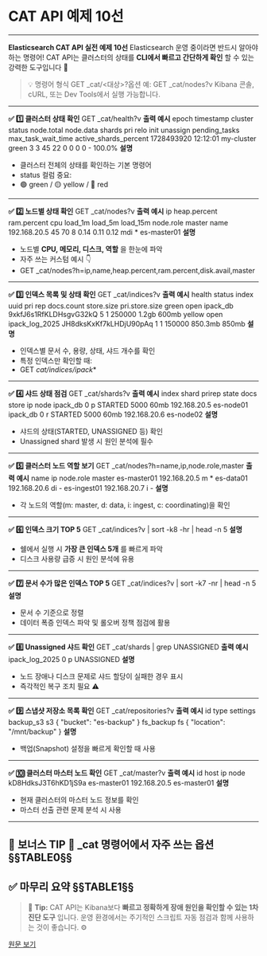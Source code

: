 # CAT API 예제 10선

---

**Elasticsearch CAT API 실전 예제 10선**
Elasticsearch 운영 중이라면 반드시 알아야 하는 명령어!
CAT API는 클러스터의 상태를 **CLI에서 빠르고 간단하게 확인** 할 수 있는 강력한 도구입니다 💪
> 💡 명령어 형식
> GET _cat/<대상>?옵션
> 예: GET _cat/nodes?v
> Kibana 콘솔, cURL, 또는 Dev Tools에서 실행 가능합니다.
--- 
**✅ 1️⃣ 클러스터 상태 확인**
GET _cat/health?v 
**출력 예시**
epoch timestamp cluster status node.total node.data shards pri relo init unassign pending_tasks max_task_wait_time active_shards_percent 1728493920 12:12:01 my-cluster green 3 3 45 22 0 0 0 0 - 100.0% 
**설명**
  * 클러스터 전체의 상태를 확인하는 기본 명령어
  * status 컬럼 중요:
  * 🟢 green / 🟡 yellow / 🔴 red

--- 
**✅ 2️⃣ 노드별 상태 확인**
GET _cat/nodes?v 
**출력 예시**
ip heap.percent ram.percent cpu load_1m load_5m load_15m node.role master name 192.168.20.5 45 70 8 0.14 0.11 0.12 mdi * es-master01 
**설명**
  * 노드별 **CPU, 메모리, 디스크, 역할** 을 한눈에 파악
  * 자주 쓰는 커스텀 예시 👇
  * GET _cat/nodes?h=ip,name,heap.percent,ram.percent,disk.avail,master 

--- 
**✅ 3️⃣ 인덱스 목록 및 상태 확인**
GET _cat/indices?v 
**출력 예시**
health status index uuid pri rep docs.count store.size pri.store.size green open ipack_db 9xkfJ6s1RfKLDHsgvG32kQ 5 1 250000 1.2gb 600mb yellow open ipack_log_2025 JH8dksKxKf7kLHDjU90pAq 1 1 150000 850.3mb 850mb 
**설명**
  * 인덱스별 문서 수, 용량, 상태, 샤드 개수를 확인
  * 특정 인덱스만 확인할 때:
  * GET _cat/indices/ipack_* 

--- 
**✅ 4️⃣ 샤드 상태 점검**
GET _cat/shards?v 
**출력 예시**
index shard prirep state docs store ip node ipack_db 0 p STARTED 5000 60mb 192.168.20.5 es-node01 ipack_db 0 r STARTED 5000 60mb 192.168.20.6 es-node02 
**설명**
  * 샤드의 상태(STARTED, UNASSIGNED 등) 확인
  * Unassigned shard 발생 시 원인 분석에 필수

--- 
**✅ 5️⃣ 클러스터 노드 역할 보기**
GET _cat/nodes?h=name,ip,node.role,master 
**출력 예시**
name ip node.role master es-master01 192.168.20.5 m * es-data01 192.168.20.6 di - es-ingest01 192.168.20.7 i - 
**설명**
  * 각 노드의 역할(m: master, d: data, i: ingest, c: coordinating)을 확인

--- 
**✅ 6️⃣ 인덱스 크기 TOP 5**
GET _cat/indices?v | sort -k8 -hr | head -n 5 
**설명**
  * 쉘에서 실행 시 **가장 큰 인덱스 5개** 를 빠르게 파악
  * 디스크 사용량 급증 시 원인 분석에 유용

--- 
**✅ 7️⃣ 문서 수가 많은 인덱스 TOP 5**
GET _cat/indices?v | sort -k7 -nr | head -n 5 
**설명**
  * 문서 수 기준으로 정렬
  * 데이터 폭증 인덱스 파악 및 롤오버 정책 점검에 활용

--- 
**✅ 8️⃣ Unassigned 샤드 확인**
GET _cat/shards | grep UNASSIGNED 
**출력 예시**
ipack_log_2025 0 p UNASSIGNED 
**설명**
  * 노드 장애나 디스크 문제로 샤드 할당이 실패한 경우 표시
  * 즉각적인 복구 조치 필요 ⚠️

--- 
**✅ 9️⃣ 스냅샷 저장소 목록 확인**
GET _cat/repositories?v 
**출력 예시**
id type settings backup_s3 s3 { "bucket": "es-backup" } fs_backup fs { "location": "/mnt/backup" } 
**설명**
  * 백업(Snapshot) 설정을 빠르게 확인할 때 사용

--- 
**✅ 🔟 클러스터 마스터 노드 확인**
GET _cat/master?v 
**출력 예시**
id host ip node kD8HdksJ3T6hKD1jS9a es-master01 192.168.20.5 es-master01 
**설명**
  * 현재 클러스터의 마스터 노드 정보를 확인
  * 마스터 선출 관련 문제 분석 시 사용

--- 
**🧾 보너스 TIP**
**📍 _cat 명령어에서 자주 쓰는 옵션**
§§TABLE0§§ 
--- 
**✅ 마무리 요약**
§§TABLE1§§ 
--- 
> 💬 **Tip:**
> CAT API는 Kibana보다 **빠르고 정확하게 장애 원인을 확인할 수 있는 1차 진단 도구** 입니다.
> 운영 환경에서는 주기적인 스크립트 자동 점검과 함께 사용하는 것이 좋습니다. ⚙️
**​**

[원문 보기](https://blog.naver.com/choidz_/224059748662?fromRss=true&trackingCode=rss)
